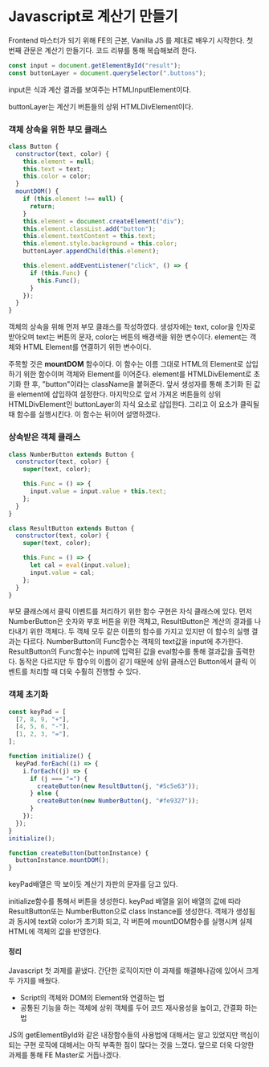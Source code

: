 # Javascript로 계산기 만들기

Frontend 마스터가 되기 위해 FE의 근본, Vanilla JS 를 제대로 배우기 시작한다. 첫 번째 관문은 계산기 만들기다. 코드 리뷰를 통해 복습해보려 한다.

``` javascript
const input = document.getElementById("result");
const buttonLayer = document.querySelector(".buttons");
```

input은 식과 계산 결과를 보여주는 HTMLInputElement이다. 

buttonLayer는 계산기 버튼들의 상위 HTMLDivElement이다.



### 객체 상속을 위한 부모 클래스

``` javascript
class Button {
  constructor(text, color) {
    this.element = null;
    this.text = text;
    this.color = color;
  }
  mountDOM() {
    if (this.element !== null) {
      return;
    }
    this.element = document.createElement("div");
    this.element.classList.add("button");
    this.element.textContent = this.text;
    this.element.style.background = this.color;
    buttonLayer.appendChild(this.element);

    this.element.addEventListener("click", () => {
      if (this.Func) {
        this.Func();
      }
    });
  }
}
```

객체의 상속을 위해 먼저 부모 클래스를 작성하였다. 생성자에는 text, color을 인자로 받아오며 text는 버튼의 문자, color는 버튼의 배경색을 위한 변수이다. element는 객체와 HTML Element를 연결하기 위한 변수이다.

주목할 것은 **mountDOM** 함수이다. 이 함수는 이름 그대로 HTML의 Element로 삽입하기 위한 함수이며 객체와 Element를 이어준다. element를 HTMLDivElement로 초기화 한 후, "button"이라는 className을 붙혀준다. 앞서 생성자를 통해 초기화 된 값을 element에 삽입하여 설정한다. 마지막으로 앞서 가져온 버튼들의 상위 HTMLDivElement인 buttonLayer의 자식 요소로 삽입한다. 그리고 이 요소가 클릭될 때 함수를 실행시킨다. 이 함수는 뒤이어 설명하겠다.

### 상속받은 객체 클래스

```javascript
class NumberButton extends Button {
  constructor(text, color) {
    super(text, color);

    this.Func = () => {
      input.value = input.value + this.text;
    };
  }
}

class ResultButton extends Button {
  constructor(text, color) {
    super(text, color);

    this.Func = () => {
      let cal = eval(input.value);
      input.value = cal;
    };
  }
}
```

부모 클래스에서 클릭 이벤트를 처리하기 위한 함수 구현은 자식 클래스에 있다. 먼저 NumberButton은 숫자와 부호 버튼을 위한 객체고, ResultButton은 계산의 결과를 나타내기 위한 객체다. 두 객체 모두 같은 이름의 함수를 가지고 있지만 이 함수의 실행 결과는 다르다. NumberButton의 Func함수는 객체의 text값을 input에 추가한다. ResultButton의 Func함수는 input에 입력된 값을 eval함수를 통해 결과값을 출력한다. 동작은 다르지만 두 함수의 이름이 같기 때문에 상위 클래스인 Button에서 클릭 이벤트를 처리할 때 더욱 수훨히 진행할 수 있다.

### 객체 초기화

```javascript
const keyPad = [
  [7, 8, 9, "+"],
  [4, 5, 6, "-"],
  [1, 2, 3, "="],
];

function initialize() {
  keyPad.forEach((i) => {
    i.forEach((j) => {
      if (j === "=") {
        createButton(new ResultButton(j, "#5c5e63"));
      } else {
        createButton(new NumberButton(j, "#fe9327"));
      }
    });
  });
}
initialize();

function createButton(buttonInstance) {
  buttonInstance.mountDOM();
}
```

keyPad배열은 딱 보이듯 계산기 자판의 문자를 담고 있다.

initialize함수를 통해서 버튼을 생성한다. keyPad 배열을 읽어 배열의 값에 따라  ResultButton또는 NumberButton으로 class Instance를 생성한다. 객체가 생성됨과 동시에 text와 color가 초기화 되고, 각 버튼에 mountDOM함수를 실행시켜 실제 HTML에 객체의 값을 반영한다.



#### 정리

Javascript 첫 과제를 끝냈다. 간단한 로직이지만 이 과제를 해결해나감에 있어서 크게 두 가지를 배웠다.

+ Script의 객체와 DOM의 Element와 연결하는 법
+ 공통된 기능을 하는 객체에 상위 객체를 두어 코드 재사용성을 높이고, 간결화 하는 법

JS의 getElementById와 같은 내장함수들의 사용법에 대해서는 알고 있었지만 핵심이 되는 구현 로직에 대해서는 아직 부족한 점이 많다는 것을 느꼈다. 앞으로 더욱 다양한 과제를 통해 FE Master로 거듭나겠다.

